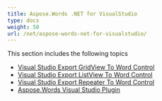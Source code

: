 ```yaml
---
title: Aspose.Words .NET for VisualStudio
type: docs
weight: 50
url: /net/aspose-words-net-for-visualstudio/
---
```


This section includes the following topics

- [Visual Studio Export GridView To Word Control](https://docs.aspose.com/words/net/visual-studio-export-gridview-to-word-control/)
- [Visual Studio Export ListView To Word Control](https://docs.aspose.com/words/net/visual-studio-export-listview-to-word-control/)
- [Visual Studio Export Repeater To Word Control](https://docs.aspose.com/words/net/visual-studio-export-repeater-to-word-control/)
- [Aspose.Words Visual Studio Plugin](https://docs.aspose.com/words/net/aspose-words-visual-studio-plugin/)
